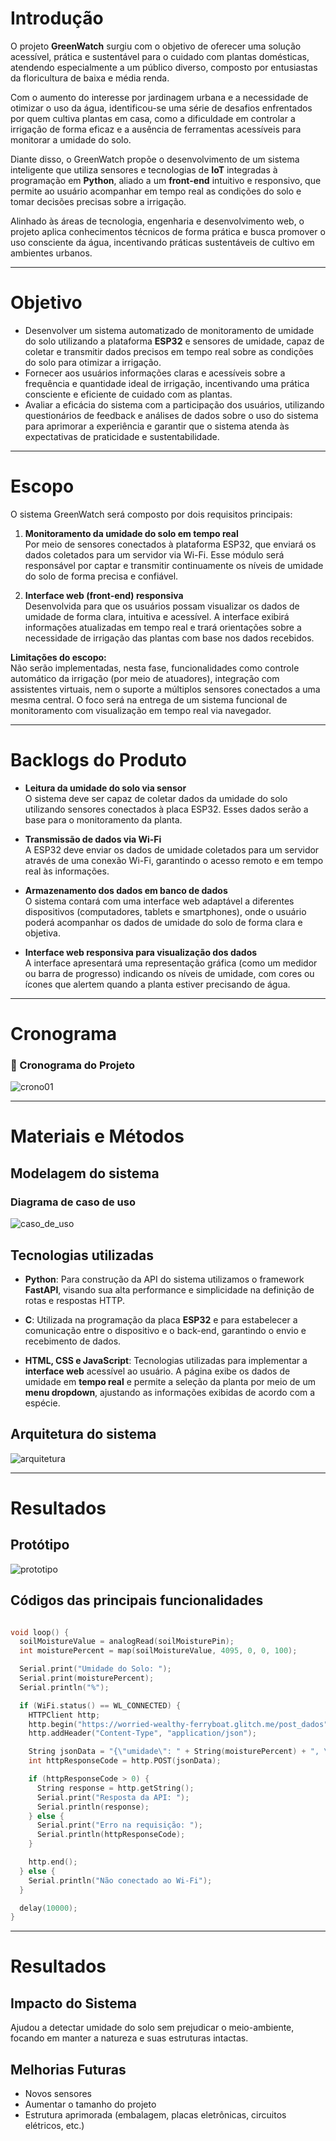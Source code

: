 # Introdução

O projeto **GreenWatch** surgiu com o objetivo de oferecer uma solução acessível, prática e sustentável para o cuidado com plantas domésticas, atendendo especialmente a um público diverso, composto por entusiastas da floricultura de baixa e média renda. 

Com o aumento do interesse por jardinagem urbana e a necessidade de otimizar o uso da água, identificou-se uma série de desafios enfrentados por quem cultiva plantas em casa, como a dificuldade em controlar a irrigação de forma eficaz e a ausência de ferramentas acessíveis para monitorar a umidade do solo. 

Diante disso, o GreenWatch propõe o desenvolvimento de um sistema inteligente que utiliza sensores e tecnologias de **IoT** integradas à programação em **Python**, aliado a um **front-end** intuitivo e responsivo, que permite ao usuário acompanhar em tempo real as condições do solo e tomar decisões precisas sobre a irrigação.

Alinhado às áreas de tecnologia, engenharia e desenvolvimento web, o projeto aplica conhecimentos técnicos de forma prática e busca promover o uso consciente da água, incentivando práticas sustentáveis de cultivo em ambientes urbanos.

---

# Objetivo

- Desenvolver um sistema automatizado de monitoramento de umidade do solo utilizando a plataforma **ESP32** e sensores de umidade, capaz de coletar e transmitir dados precisos em tempo real sobre as condições do solo para otimizar a irrigação.
- Fornecer aos usuários informações claras e acessíveis sobre a frequência e quantidade ideal de irrigação, incentivando uma prática consciente e eficiente de cuidado com as plantas.
- Avaliar a eficácia do sistema com a participação dos usuários, utilizando questionários de feedback e análises de dados sobre o uso do sistema para aprimorar a experiência e garantir que o sistema atenda às expectativas de praticidade e sustentabilidade.

---

# Escopo

O sistema GreenWatch será composto por dois requisitos principais:

1. **Monitoramento da umidade do solo em tempo real**  
   Por meio de sensores conectados à plataforma ESP32, que enviará os dados coletados para um servidor via Wi-Fi. Esse módulo será responsável por captar e transmitir continuamente os níveis de umidade do solo de forma precisa e confiável.

2. **Interface web (front-end) responsiva**  
   Desenvolvida para que os usuários possam visualizar os dados de umidade de forma clara, intuitiva e acessível. A interface exibirá informações atualizadas em tempo real e trará orientações sobre a necessidade de irrigação das plantas com base nos dados recebidos.

**Limitações do escopo:**  
Não serão implementadas, nesta fase, funcionalidades como controle automático da irrigação (por meio de atuadores), integração com assistentes virtuais, nem o suporte a múltiplos sensores conectados a uma mesma central. O foco será na entrega de um sistema funcional de monitoramento com visualização em tempo real via navegador.

---

# Backlogs do Produto

- **Leitura da umidade do solo via sensor**  
  O sistema deve ser capaz de coletar dados da umidade do solo utilizando sensores conectados à placa ESP32. Esses dados serão a base para o monitoramento da planta.

- **Transmissão de dados via Wi-Fi**  
  A ESP32 deve enviar os dados de umidade coletados para um servidor através de uma conexão Wi-Fi, garantindo o acesso remoto e em tempo real às informações.

- **Armazenamento dos dados em banco de dados**  
  O sistema contará com uma interface web adaptável a diferentes dispositivos (computadores, tablets e smartphones), onde o usuário poderá acompanhar os dados de umidade do solo de forma clara e objetiva.

- **Interface web responsiva para visualização dos dados**  
  A interface apresentará uma representação gráfica (como um medidor ou barra de progresso) indicando os níveis de umidade, com cores ou ícones que alertem quando a planta estiver precisando de água.

---

# Cronograma

### 📅 Cronograma do Projeto

![crono01](https://github.com/user-attachments/assets/4aa44a6d-da39-4b88-bb03-7ad4f8bd87f1)


---

# Materiais e Métodos

## Modelagem do sistema

### Diagrama de caso de uso
![caso_de_uso](https://github.com/user-attachments/assets/7bdfdf48-9225-434e-8d45-3b344e16b970)

## Tecnologias utilizadas

- **Python**: Para construção da API do sistema utilizamos o framework **FastAPI**, visando sua alta performance e simplicidade na definição de rotas e respostas HTTP.

- **C**: Utilizada na programação da placa **ESP32** e para estabelecer a comunicação entre o dispositivo e o back-end, garantindo o envio e recebimento de dados.

- **HTML, CSS e JavaScript**: Tecnologias utilizadas para implementar a **interface web** acessível ao usuário. A página exibe os dados de umidade em **tempo real** e permite a seleção da planta por meio de um **menu dropdown**, ajustando as informações exibidas de acordo com a espécie.

## Arquitetura do sistema

![arquitetura](https://github.com/user-attachments/assets/b6ce2ad8-29eb-4863-a519-69dc8ddbeeed)

---

# Resultados

## Protótipo
![prototipo](https://github.com/user-attachments/assets/79233fc1-b75e-41bf-a078-aff59eb25277)

## Códigos das principais funcionalidades

```cpp

void loop() {
  soilMoistureValue = analogRead(soilMoisturePin);
  int moisturePercent = map(soilMoistureValue, 4095, 0, 0, 100);

  Serial.print("Umidade do Solo: ");
  Serial.print(moisturePercent);
  Serial.println("%");

  if (WiFi.status() == WL_CONNECTED) {
    HTTPClient http;
    http.begin("https://worried-wealthy-ferryboat.glitch.me/post_dados");
    http.addHeader("Content-Type", "application/json");

    String jsonData = "{\"umidade\": " + String(moisturePercent) + ", \"temperatura\": 0}";
    int httpResponseCode = http.POST(jsonData);

    if (httpResponseCode > 0) {
      String response = http.getString();
      Serial.print("Resposta da API: ");
      Serial.println(response);
    } else {
      Serial.print("Erro na requisição: ");
      Serial.println(httpResponseCode);
    }

    http.end();
  } else {
    Serial.println("Não conectado ao Wi-Fi");
  }

  delay(10000);
}
```

--- 

# Resultados

## Impacto do Sistema

Ajudou a detectar umidade do solo sem prejudicar o meio-ambiente, focando em manter a natureza e suas estruturas intactas.

## Melhorias Futuras

- Novos sensores
- Aumentar o tamanho do projeto
- Estrutura aprimorada (embalagem, placas eletrônicas, circuitos elétricos, etc.)
